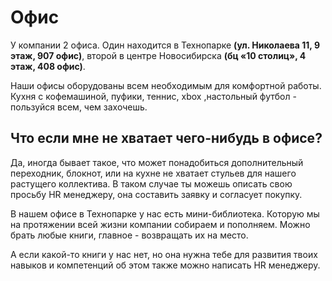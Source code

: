 # Офис

У компании 2 офиса. Один находится в Технопарке **(ул. Николаева 11, 9 этаж, 907 офис)**, второй в центре Новосибирска **(бц «10 столиц», 4 этаж, 408 офис)**.

Наши офисы оборудованы всем необходимым для комфортной работы. Кухня с кофемашиной, пуфики, теннис, xbox ,настольный футбол - пользуйся всем, чем захочешь.

## Что если мне не хватает чего-нибудь в офисе?

Да, иногда бывает такое, что может понадобиться дополнительный переходник, блокнот, или на кухне не хватает стульев для нашего растущего коллектива. В таком случае ты можешь описать свою просьбу HR менеджеру, она составить заявку и согласует покупку.

В нашем офисе в Технопарке у нас есть мини-библиотека. Которую мы на протяжении всей жизни компании собираем и пополняем. Можно брать любые книги, главное - возвращать их на место. 

А если какой-то книги у нас нет, но она нужна тебе для развития твоих навыков и компетенций об этом также можно написать HR менеджеру.
